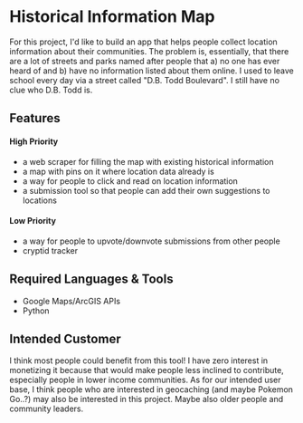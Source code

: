 # Historical Information Map 
For this project, I'd like to build an app that helps people collect location information about their communities. The problem is, essentially, that there are a lot of streets and parks named after people that a) no one has ever heard of and b) have no information listed about them online. I used to leave school every day via a street called "D.B. Todd Boulevard". I still have no clue who D.B. Todd is. 

## Features
#### High Priority
- a web scraper for filling the map with existing historical information
- a map with pins on it where location data already is 
- a way for people to click and read on location information
- a submission tool so that people can add their own suggestions to locations

#### Low Priority
- a way for people to upvote/downvote submissions from other people 
- cryptid tracker

## Required Languages & Tools
- Google Maps/ArcGIS APIs
- Python

## Intended Customer
I think most people could benefit from this tool! I have zero interest in monetizing it because that would make people less inclined to contribute, especially people in lower income communities. As for our intended user base, I think people who are interested in geocaching (and maybe Pokemon Go..?)  may also be interested in this project. Maybe also older people and community leaders. 
